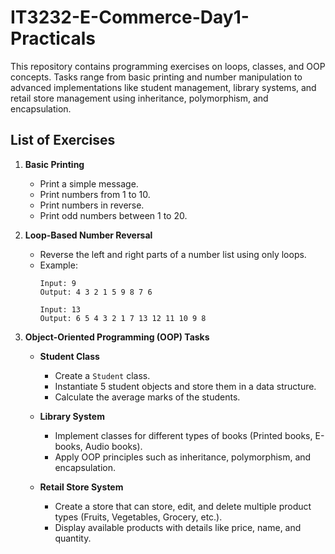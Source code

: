 # IT3232-E-Commerce-Day1-Practicals
This repository contains programming exercises on loops, classes, and OOP concepts. Tasks range from basic printing and number manipulation to advanced implementations like student management, library systems, and retail store management using inheritance, polymorphism, and encapsulation.

## List of Exercises
1. **Basic Printing**
   - Print a simple message.
   - Print numbers from 1 to 10.
   - Print numbers in reverse.
   - Print odd numbers between 1 to 20.

2. **Loop-Based Number Reversal**
   - Reverse the left and right parts of a number list using only loops.
   - Example:
     ```
     Input: 9
     Output: 4 3 2 1 5 9 8 7 6

     Input: 13
     Output: 6 5 4 3 2 1 7 13 12 11 10 9 8
     ```

3. **Object-Oriented Programming (OOP) Tasks**
   - **Student Class**  
     - Create a `Student` class.
     - Instantiate 5 student objects and store them in a data structure.
     - Calculate the average marks of the students.

   - **Library System**  
     - Implement classes for different types of books (Printed books, E-books, Audio books).
     - Apply OOP principles such as inheritance, polymorphism, and encapsulation.

   - **Retail Store System**  
     - Create a store that can store, edit, and delete multiple product types (Fruits, Vegetables, Grocery, etc.).
     - Display available products with details like price, name, and quantity.


